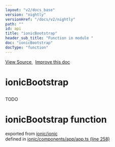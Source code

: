 ```yaml
---
layout: "v2/docs_base"
version: "nightly"
versionHref: "/docs/v2/nightly"
path: ""
id: api
title: "ionicBootstrap"
header_sub_title: "Function in module "
doc: "ionicBootstrap"
docType: "function"
---
```



<div class="improve-docs">
  <a href='http://github.com/driftyco/ionic2/tree/master/ionic/components/app/app.ts#L257'>
    View Source
  </a>
  &nbsp;
  <a href='http://github.com/driftyco/ionic2/edit/master/ionic/components/app/app.ts#L257'>
    Improve this doc
  </a>
</div>




<h1 class="api-title">

  ionicBootstrap



</h1>





<p>TODO</p>


<h1 class="class export">ionicBootstrap <span class="type">function</span></h1>
<p class="module">exported from <a href='undefined'>ionic/ionic</a><br/>
defined in <a href="https://github.com/driftyco/ionic2/tree/master/ionic/components/app/app.ts#L258-L328">ionic/components/app/app.ts (line 258)</a>
</p>

